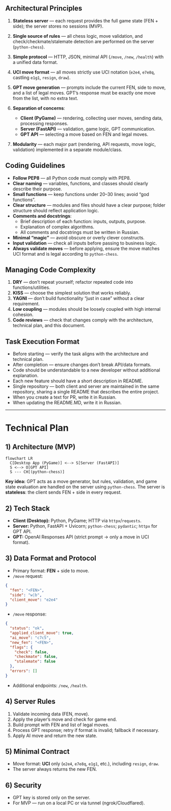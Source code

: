 ## Architectural Principles

1. **Stateless server** — each request provides the full game state (FEN + side); the server stores no sessions (MVP).
2. **Single source of rules** — all chess logic, move validation, and check/checkmate/stalemate detection are performed on the server (`python-chess`).
3. **Simple protocol** — HTTP, JSON, minimal API (`/move`, `/new`, `/health`) with a unified data format.
4. **UCI move format** — all moves strictly use UCI notation (`e2e4`, `e7e8q`, castling `e1g1`, `resign`, `draw`).
5. **GPT move generation** — prompts include the current FEN, side to move, and a list of legal moves. GPT’s response must be exactly one move from the list, with no extra text.
6. **Separation of concerns**:

   * **Client (PyGame)** — rendering, collecting user moves, sending data, processing responses.
   * **Server (FastAPI)** — validation, game logic, GPT communication.
   * **GPT API** — selecting a move based on FEN and legal moves.
7. **Modularity** — each major part (rendering, API requests, move logic, validation) implemented in a separate module/class.

## Coding Guidelines

* **Follow PEP8** — all Python code must comply with PEP8.
* **Clear naming** — variables, functions, and classes should clearly describe their purpose.
* **Small functions** — keep functions under 20–30 lines; avoid “god functions”.
* **Clear structure** — modules and files should have a clear purpose; folder structure should reflect application logic.
* **Comments and docstrings**:
  * Brief description of each function: inputs, outputs, purpose.
  * Explanation of complex algorithms.
  * All comments and docstrings must be written in Russian.
* **Minimal “magic”** — avoid obscure or overly clever constructs.
* **Input validation** — check all inputs before passing to business logic.
* **Always validate moves** — before applying, ensure the move matches UCI format and is legal according to `python-chess`.

## Managing Code Complexity

1. **DRY** — don’t repeat yourself; refactor repeated code into functions/utilities.
2. **KISS** — choose the simplest solution that works reliably.
3. **YAGNI** — don’t build functionality “just in case” without a clear requirement.
4. **Low coupling** — modules should be loosely coupled with high internal cohesion.
5. **Code reviews** — check that changes comply with the architecture, technical plan, and this document.

## Task Execution Format

* Before starting — verify the task aligns with the architecture and technical plan.
* After completion — ensure changes don’t break API/data formats.
* Code should be understandable to a new developer without additional explanation.
* Each new feature should have a short description in README.
* Single repository — both client and server are maintained in the same repository, sharing a single README that describes the entire project.
* When you create a text for PR, write it in Russian.
* When updating the README.MD, write it in Russian.

---

# Technical Plan

## 1) Architecture (MVP)

```
flowchart LR
  C[Desktop App (PyGame)] <--> S[Server (FastAPI)]
  S <--> O[GPT API]
  S --- CH[(python-chess)]
```

**Key idea:** GPT acts as a move generator, but rules, validation, and game state evaluation are handled on the server using `python-chess`. The server is **stateless**: the client sends FEN + side in every request.

## 2) Tech Stack

* **Client (Desktop):** Python, PyGame; HTTP via `httpx`/`requests`.
* **Server:** Python, FastAPI + Uvicorn; `python-chess`; `pydantic`; `httpx` for GPT API.
* **GPT:** OpenAI Responses API (strict prompt → only a move in UCI format).

## 3) Data Format and Protocol

* Primary format: **FEN** + side to move.
* `/move` request:

```json
{
  "fen": "<FEN>",
  "side": "w|b",
  "client_move": "e2e4"  
}
```

* `/move` response:

```json
{
  "status": "ok",
  "applied_client_move": true,
  "ai_move": "c7c5",
  "new_fen": "<FEN>",
  "flags": {
    "check": false,
    "checkmate": false,
    "stalemate": false
  },
  "errors": []
}
```

* Additional endpoints: `/new`, `/health`.

## 4) Server Rules

1. Validate incoming data (FEN, move).
2. Apply the player’s move and check for game end.
3. Build prompt with FEN and list of legal moves.
4. Process GPT response; retry if format is invalid; fallback if necessary.
5. Apply AI move and return the new state.


## 5) Minimal Contract

* Move format: **UCI** only (`e2e4`, `e7e8q`, `e1g1`, etc.), including `resign`, `draw`.
* The server always returns the new FEN.


## 6) Security

* GPT key is stored only on the server.
* For MVP — run on a local PC or via tunnel (ngrok/Cloudflared).